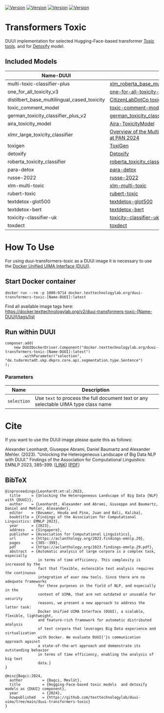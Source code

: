 [![Version](https://img.shields.io/static/v1?label=duui-transformers-toxic&message=0.4.0&color=blue)](https://docker.texttechnologylab.org/v2/duui-transformers-toxic-one_for_all_toxicity_v3/tags/list)
[![Version](https://img.shields.io/static/v1?label=Python&message=3.12&color=green)]()
[![Version](https://img.shields.io/static/v1?label=Transformers&message=4.22.1&color=yellow)]()
[![Version](https://img.shields.io/static/v1?label=Torch&message=2.5.1&color=red)]()

# Transformers Toxic

DUUI implementation for selected Hugging-Face-based transformer [Toxic tools](https://huggingface.co/models?sort=trending&search=toxic).
and for [Detoxify](https://github.com/unitaryai/detoxify) model.
## Included Models
| Name-DUUI                                  |                                                                                                                                                     | Name                                                               | Model-Name                             | Revision                                 | Languages                              |
|--------------------------------------------|-----------------------------------------------------------------------------------------------------------------------------------------------------|--------------------------------------------------------------------|----------------------------------------|------------------------------------------|----------------------------------------|
| multi-toxic-classifier-plus      | [xlm_roberta_base_multilingual_toxicity_classifier_plus](https://huggingface.co/EIStakovskii/xlm_roberta_base_multilingual_toxicity_classifier_plus) | EIStakovskii/xlm_roberta_base_multilingual_toxicity_classifier_plus | 0126552291025f2fc854f5acdbe45b2212eabf4a | EN,RU,FR,DE                             |
| one_for_all_toxicity_v3                    | [one-for-all-toxicity-v3](https://huggingface.co/FredZhang7/one-for-all-toxicity-v3)                                                                | FredZhang7/one-for-all-toxicity-v3                                 | a2996bd4495269071eaf5daf73512234c33cb3d2 | Multilingual                             |
| distilbert_base_multilingual_cased_toxicity | [CitizenLabDotCo toxic model](https://huggingface.co/citizenlab/distilbert-base-multilingual-cased-toxicity)                                        | citizenlab/distilbert-base-multilingual-cased-toxicity             | b4532a8b095d1886a7b5dff818331ecc88a855ae | EN, FR, NL, PT, IT, SP, DE, PL, DA, AF   |
| toxic_comment_model                        | [toxic-comment-model](https://huggingface.co/martin-ha/toxic-comment-model)                                                                         | martin-ha/toxic-comment-model                                      | 9842c08b35a4687e7b211187d676986c8c96256d | EN                                       |
| german_toxicity_classifier_plus_v2         | [german_toxicity_classifier_plus_v2](https://huggingface.co/EIStakovskii/german_toxicity_classifier_plus_v2)                                        | EIStakovskii/german_toxicity_classifier_plus_v2                    | 1bcb7d11ffc9267111c7be1dad0d7ca2fbf73928 | DE                                       |
| aira_toxicity_model                        | [Aira-ToxicityModel](https://huggingface.co/nicholasKluge/ToxicityModel)                                                                            | nicholasKluge/ToxicityModel                                        | 900a6eab23ddd93f6c282f1752eb1fb5e9879d86 | EN                                       |
| xlmr_large_toxicity_classifier             | [Overview of the Multilingual Text Detoxification Task at PAN 2024](https://huggingface.co/textdetox/xlmr-large-toxicity-classifier)                | textdetox/xlmr-large-toxicity-classifier                           | b9c7c563427c591fc318d91eb592381ae2fbde66 | Multilingual                             |
| toxigen                                    | [ToxiGen](https://huggingface.co/tomh/toxigen_roberta)                                                                                              | tomh/toxigen_roberta                                               | 0e65216a558feba4bb167d47e49f9a9e229de6ab | EN                                       |
| detoxify                                   | [Detoxify](https://github.com/unitaryai/detoxify)                                                                                                   | Detoxify                                                           | 8f56f302bf8cf2673c2132fc2c2f5b2ca804815f | EN, FR, ES, IT, PT, TR, RU               |
| roberta_toxicity_classifier                | [roberta_toxicity_classifier](https://huggingface.co/s-nlp/roberta_toxicity_classifier)                                                             | s-nlp/roberta_toxicity_classifier                                  | 048c25bb1e199b98802784f96325f4840f22145d | EN                                       |
| para-detox                                 | [para-detox](https://huggingface.co/garak-llm/roberta_toxicity_classifier)                                                                          | garak-llm/roberta_toxicity_classifier                              | fb7e9d615fc8c59d2e70466a831ed70d6f6f895a | EN                                       |
| russe-2022                                 | [russe-2022](https://huggingface.co/s-nlp/russian_toxicity_classifier)                                                                              | s-nlp/russian_toxicity_classifier                                  | 0694e1f99efc08e73479e5c6f06c7bbe393aca89 | RU                                       |
| xlm-multi-toxic                            | [xlm-multi-toxic](https://huggingface.co/malexandersalazar/xlm-roberta-large-binary-cls-toxicity)                                                   | malexandersalazar/xlm-roberta-large-binary-cls-toxicity            | 6968ce7aa290a1bb2bbada047a3491aa048e2bd3 | EN,DE,FR,IT,PT,TH,HI,ES                  |
| rubert-toxic                               | [rubert-toxic](https://huggingface.co/sismetanin/rubert-toxic-pikabu-2ch)                                                                           | sismetanin/rubert-toxic-pikabu-2ch                                 | 1e5d55aeca25ab0a91725abc08821694de7dd5ea | RU                                       |
| textdetox-glot500                          | [textdetox-glot500](https://huggingface.co/textdetox/glot500-toxicity-classifier)                                                                   | textdetox/glot500-toxicity-classifier                              | 4c2e8b298c4c7980d23566e92ab68b53f30db025 | EN,FR,IT,ES,RU,UK,AR,HI,JA,ZH,DE,TT,HE,AM |
| textdetox-bert                             | [textdetox-bert](https://huggingface.co/textdetox/bert-multilingual-toxicity-classifier)                                                            | textdetox/bert-multilingual-toxicity-classifier                                 | 0667d0fbb85a1ea7b1e3a1f2a9a2901f5ce8c16c | EN,FR,IT,ES,RU,UK,AR,HI,JA,ZH,DE,TT,HE,AM |
| toxicity-classifier-uk                     | [toxicity-classifier-uk](https://huggingface.co/dardem/xlm-roberta-large-uk-toxicity)                                                               | toxicity-classifier-uk                                  | 6e2c8c305cc7ccff14a6dfe3d8fdd83d6556f514 | UK                                       |
| toxdect                                    | [toxdect](https://huggingface.co/Xuhui/ToxDect-roberta-large)                                                                                | Xuhui/ToxDect-roberta-large                                 | 7b97c89938cb241d3ae9235257bbe4916d4f0c75 | EN                                       |

# How To Use

For using duui-transformers-toxic as a DUUI image it is necessary to use the [Docker Unified UIMA Interface (DUUI)](https://github.com/texttechnologylab/DockerUnifiedUIMAInterface).

## Start Docker container

```
docker run --rm -p 1000:9714 docker.texttechnologylab.org/duui-transformers-toxic-[Name-DUUI]:latest
```

Find all available image tags here: https://docker.texttechnologylab.org/v2/duui-transformers-toxic-[Name-DUUI]/tags/list

## Run within DUUI

```
composer.add(
    new DUUIDockerDriver.Component("docker.texttechnologylab.org/duui-transformers-toxic-[Name-DUUI]:latest")
        .withParameter("selection", "de.tudarmstadt.ukp.dkpro.core.api.segmentation.type.Sentence")
);
```

### Parameters

| Name | Description |
| ---- | ----------- |
| `selection`  | Use `text` to process the full document text or any selectable UIMA type class name |

# Cite

If you want to use the DUUI image please quote this as follows:

Alexander Leonhardt, Giuseppe Abrami, Daniel Baumartz and Alexander Mehler. (2023). "Unlocking the Heterogeneous Landscape of Big Data NLP with DUUI." Findings of the Association for Computational Linguistics: EMNLP 2023, 385–399. [[LINK](https://aclanthology.org/2023.findings-emnlp.29)] [[PDF](https://aclanthology.org/2023.findings-emnlp.29.pdf)] 

## BibTeX

```
@inproceedings{Leonhardt:et:al:2023,
  title     = {Unlocking the Heterogeneous Landscape of Big Data {NLP} with {DUUI}},
  author    = {Leonhardt, Alexander and Abrami, Giuseppe and Baumartz, Daniel and Mehler, Alexander},
  editor    = {Bouamor, Houda and Pino, Juan and Bali, Kalika},
  booktitle = {Findings of the Association for Computational Linguistics: EMNLP 2023},
  year      = {2023},
  address   = {Singapore},
  publisher = {Association for Computational Linguistics},
  url       = {https://aclanthology.org/2023.findings-emnlp.29},
  pages     = {385--399},
  pdf       = {https://aclanthology.org/2023.findings-emnlp.29.pdf},
  abstract  = {Automatic analysis of large corpora is a complex task, especially
               in terms of time efficiency. This complexity is increased by the
               fact that flexible, extensible text analysis requires the continuous
               integration of ever new tools. Since there are no adequate frameworks
               for these purposes in the field of NLP, and especially in the
               context of UIMA, that are not outdated or unusable for security
               reasons, we present a new approach to address the latter task:
               Docker Unified UIMA Interface (DUUI), a scalable, flexible, lightweight,
               and feature-rich framework for automatic distributed analysis
               of text corpora that leverages Big Data experience and virtualization
               with Docker. We evaluate DUUI{'}s communication approach against
               a state-of-the-art approach and demonstrate its outstanding behavior
               in terms of time efficiency, enabling the analysis of big text
               data.}
}

@misc{Bagci:2024,
  author         = {Bagci, Mevlüt},
  title          = {Hugging-Face-based toxic models  and detoxify models as {DUUI} component},
  year           = {2024},
  howpublished   = {https://github.com/texttechnologylab/duui-uima/tree/main/duui-transformers-toxic}
}

```
